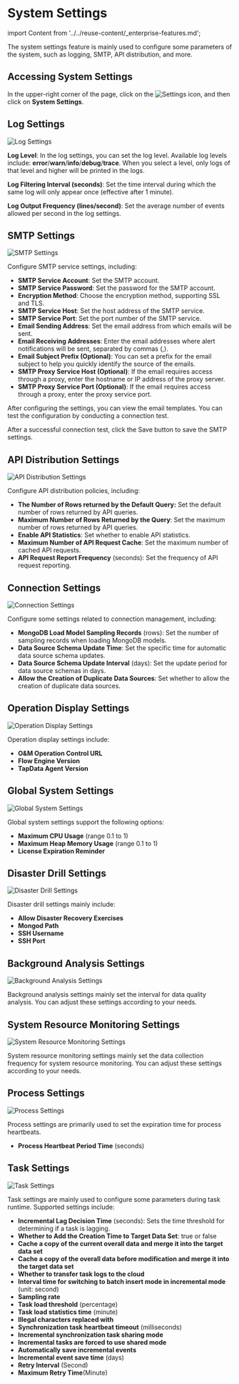 # System Settings
import Content from '../../reuse-content/_enterprise-features.md';

<Content />

The system settings feature is mainly used to configure some parameters of the system, such as logging, SMTP, API distribution, and more.

## Accessing System Settings

In the upper-right corner of the page, click on the ![Settings](../../images/setting.png) icon, and then click on **System Settings**.

## Log Settings

![Log Settings](../../images/log_settings.png)

**Log Level**: In the log settings, you can set the log level. Available log levels include: **error**/**warn**/**info**/**debug**/**trace**. When you select a level, only logs of that level and higher will be printed in the logs.

**Log Filtering Interval (seconds)**: Set the time interval during which the same log will only appear once (effective after 1 minute).

**Log Output Frequency (lines/second)**: Set the average number of events allowed per second in the log settings.

## SMTP Settings

![SMTP Settings](../../images/smtp_settings.png)

Configure SMTP service settings, including:

- **SMTP Service Account**: Set the SMTP account.
- **SMTP Service Password**: Set the password for the SMTP account.
- **Encryption Method**: Choose the encryption method, supporting SSL and TLS.
- **SMTP Service Host**: Set the host address of the SMTP service.
- **SMTP Service Port**: Set the port number of the SMTP service.
- **Email Sending Address**: Set the email address from which emails will be sent.
- **Email Receiving Addresses**: Enter the email addresses where alert notifications will be sent, separated by commas (,).
- **Email Subject Prefix (Optional)**: You can set a prefix for the email subject to help you quickly identify the source of the emails.
- **SMTP Proxy Service Host (Optional)**: If the email requires access through a proxy, enter the hostname or IP address of the proxy server.
- **SMTP Proxy Service Port (Optional)**: If the email requires access through a proxy, enter the proxy service port.

After configuring the settings, you can view the email templates. You can test the configuration by conducting a connection test.

After a successful connection test, click the Save button to save the SMTP settings.

## API Distribution Settings

![API Distribution Settings](../../images/api_distribution_settings.png)

Configure API distribution policies, including:

- **The Number of Rows returned by the Default Query:** Set the default number of rows returned by API queries.
- **Maximum Number of  Rows Returned by the Query**: Set the maximum number of rows returned by API queries.
- **Enable API Statistics**: Set whether to enable API statistics.
- **Maximum Number of API Request Cache**: Set the maximum number of cached API requests.
- **API Request Report Frequency** (seconds): Set the frequency of API request reporting.

## Connection Settings

![Connection Settings](../../images/connection_settings.png)

Configure some settings related to connection management, including:

- **MongoDB Load Model Sampling Records** (rows): Set the number of sampling records when loading MongoDB models.
- **Data Source Schema Update Time**: Set the specific time for automatic data source schema updates.
- **Data Source Schema Update Interval** (days): Set the update period for data source schemas in days.
- **Allow the Creation of Duplicate Data Sources**: Set whether to allow the creation of duplicate data sources.

## Operation Display Settings

![Operation Display Settings](../../images/operation_settings.png)

Operation display settings include:

- **O&M Operation Control URL**
- **Flow Engine Version**
- **TapData Agent Version**

## Global System Settings

![Global System Settings](../../images/global_settings.png)

Global system settings support the following options:

- **Maximum CPU Usage** (range 0.1 to 1)
- **Maximum Heap Memory Usage** (range 0.1 to 1)
- **License Expiration Reminder**

## Disaster Drill Settings

![Disaster Drill Settings](../../images/disaster_drill_settings.png)

Disaster drill settings mainly include:

- **Allow Disaster Recovery Exercises**
- **Mongod Path**
- **SSH Username**
- **SSH Port**

## Background Analysis Settings

![Background Analysis Settings](../../images/background_settings.png)

Background analysis settings mainly set the interval for data quality analysis. You can adjust these settings according to your needs.

## System Resource Monitoring Settings

![System Resource Monitoring Settings](../../images/resource_monitor_settings.png)

System resource monitoring settings mainly set the data collection frequency for system resource monitoring. You can adjust these settings according to your needs.

## Process Settings

![Process Settings](../../images/process_settings.png)

Process settings are primarily used to set the expiration time for process heartbeats.

- **Process Heartbeat Period Time** (seconds)

## Task Settings

![Task Settings](../../images/task_settings.png)

Task settings are mainly used to configure some parameters during task runtime. Supported settings include:

- **Incremental Lag Decision Time** (seconds): Sets the time threshold for determining if a task is lagging.
- **Whether to Add the Creation Time to Target Data Set**: true or false
- **Cache a copy of the current overall data and merge it into the target data set**
- **Cache a copy of the overall data before modification and merge it into the target data set**
- **Whether to transfer task logs to the cloud**
- **Interval time for switching to batch insert mode in incremental mode** (unit: second)
- **Sampling rate**
- **Task load threshold** (percentage)
- **Task load statistics time** (minute)
- **Illegal characters replaced with**
- **Synchronization task heartbeat timeout** (milliseconds)
- **Incremental synchronization task sharing mode**
- **Incremental tasks are forced to use shared mode**
- **Automatically save incremental events**
- **Incremental event save time** (days)
- **Retry Interval** (Second)
- **Maximum Retry Time**(Minute)
